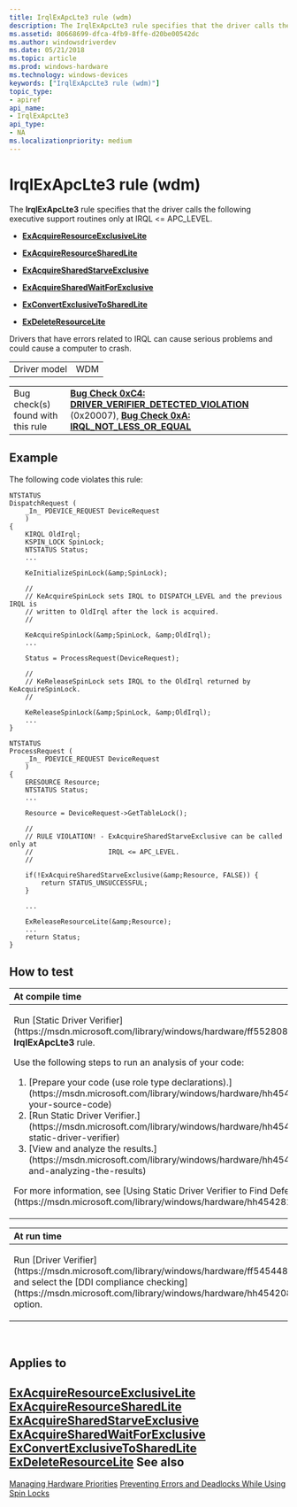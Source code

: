 ```yaml
---
title: IrqlExApcLte3 rule (wdm)
description: The IrqlExApcLte3 rule specifies that the driver calls the following executive support routines only at IRQL�  APC\_LEVEL.
ms.assetid: 80668699-dfca-4fb9-8ffe-d20be00542dc
ms.author: windowsdriverdev
ms.date: 05/21/2018
ms.topic: article
ms.prod: windows-hardware
ms.technology: windows-devices
keywords: ["IrqlExApcLte3 rule (wdm)"]
topic_type:
- apiref
api_name:
- IrqlExApcLte3
api_type:
- NA
ms.localizationpriority: medium
---
```


# IrqlExApcLte3 rule (wdm)


The **IrqlExApcLte3** rule specifies that the driver calls the following executive support routines only at IRQL &lt;= APC\_LEVEL.

-   [**ExAcquireResourceExclusiveLite**](https://msdn.microsoft.com/library/windows/hardware/ff544351)

-   [**ExAcquireResourceSharedLite**](https://msdn.microsoft.com/library/windows/hardware/ff544363)

-   [**ExAcquireSharedStarveExclusive**](https://msdn.microsoft.com/library/windows/hardware/ff544367)

-   [**ExAcquireSharedWaitForExclusive**](https://msdn.microsoft.com/library/windows/hardware/ff544370)

-   [**ExConvertExclusiveToSharedLite**](https://msdn.microsoft.com/library/windows/hardware/ff544558)

-   [**ExDeleteResourceLite**](https://msdn.microsoft.com/library/windows/hardware/ff544578)

Drivers that have errors related to IRQL can cause serious problems and could cause a computer to crash.

|              |     |
|--------------|-----|
| Driver model | WDM |

|                                   |                                                                                                                                                                                                                                     |
|-----------------------------------|-------------------------------------------------------------------------------------------------------------------------------------------------------------------------------------------------------------------------------------|
| Bug check(s) found with this rule | [**Bug Check 0xC4: DRIVER\_VERIFIER\_DETECTED\_VIOLATION**](https://msdn.microsoft.com/library/windows/hardware/ff560187) (0x20007), [**Bug Check 0xA: IRQL\_NOT\_LESS\_OR\_EQUAL**](https://msdn.microsoft.com/library/windows/hardware/ff560129) |

Example
-------

The following code violates this rule:

```ManagedCPlusPlus
NTSTATUS
DispatchRequest (
    _In_ PDEVICE_REQUEST DeviceRequest
    )
{  
    KIRQL OldIrql;
    KSPIN_LOCK SpinLock;
    NTSTATUS Status;
    ...

    KeInitializeSpinLock(&amp;SpinLock);

    //
    // KeAcquireSpinLock sets IRQL to DISPATCH_LEVEL and the previous IRQL is 
    // written to OldIrql after the lock is acquired.
    //

    KeAcquireSpinLock(&amp;SpinLock, &amp;OldIrql);
    ...

    Status = ProcessRequest(DeviceRequest);

    //
    // KeReleaseSpinLock sets IRQL to the OldIrql returned by KeAcquireSpinLock.
    //

    KeReleaseSpinLock(&amp;SpinLock, &amp;OldIrql);
    ...
}

NTSTATUS
ProcessRequest (
    _In_ PDEVICE_REQUEST DeviceRequest
    )
{
    ERESOURCE Resource;
    NTSTATUS Status;
    ...

    Resource = DeviceRequest->GetTableLock();

    //
    // RULE VIOLATION! - ExAcquireSharedStarveExclusive can be called only at 
    //                   IRQL <= APC_LEVEL. 
    //

    if(!ExAcquireSharedStarveExclusive(&amp;Resource, FALSE)) {
        return STATUS_UNSUCCESSFUL;
    }

    ...

    ExReleaseResourceLite(&amp;Resource);
    ...
    return Status;
}
```

How to test
-----------

<table>
<colgroup>
<col width="100%" />
</colgroup>
<thead>
<tr class="header">
<th align="left">At compile time</th>
</tr>
</thead>
<tbody>
<tr class="odd">
<td align="left"><p>Run [Static Driver Verifier](https://msdn.microsoft.com/library/windows/hardware/ff552808) and specify the <strong>IrqlExApcLte3</strong> rule.</p>
Use the following steps to run an analysis of your code:
<ol>
<li>[Prepare your code (use role type declarations).](https://msdn.microsoft.com/library/windows/hardware/hh454281#preparing-your-source-code)</li>
<li>[Run Static Driver Verifier.](https://msdn.microsoft.com/library/windows/hardware/hh454281#running-static-driver-verifier)</li>
<li>[View and analyze the results.](https://msdn.microsoft.com/library/windows/hardware/hh454281#viewing-and-analyzing-the-results)</li>
</ol>
<p>For more information, see [Using Static Driver Verifier to Find Defects in Drivers](https://msdn.microsoft.com/library/windows/hardware/hh454281).</p></td>
</tr>
</tbody>
</table>

<table>
<colgroup>
<col width="100%" />
</colgroup>
<thead>
<tr class="header">
<th align="left">At run time</th>
</tr>
</thead>
<tbody>
<tr class="odd">
<td align="left"><p>Run [Driver Verifier](https://msdn.microsoft.com/library/windows/hardware/ff545448) and select the [DDI compliance checking](https://msdn.microsoft.com/library/windows/hardware/hh454208) option.</p></td>
</tr>
</tbody>
</table>

 

Applies to
----------

[**ExAcquireResourceExclusiveLite**](https://msdn.microsoft.com/library/windows/hardware/ff544351)
[**ExAcquireResourceSharedLite**](https://msdn.microsoft.com/library/windows/hardware/ff544363)
[**ExAcquireSharedStarveExclusive**](https://msdn.microsoft.com/library/windows/hardware/ff544367)
[**ExAcquireSharedWaitForExclusive**](https://msdn.microsoft.com/library/windows/hardware/ff544370)
[**ExConvertExclusiveToSharedLite**](https://msdn.microsoft.com/library/windows/hardware/ff544558)
[**ExDeleteResourceLite**](https://msdn.microsoft.com/library/windows/hardware/ff544578)
See also
--------

[Managing Hardware Priorities](https://msdn.microsoft.com/library/windows/hardware/ff554368)
[Preventing Errors and Deadlocks While Using Spin Locks](https://msdn.microsoft.com/library/windows/hardware/ff559854)
 

 





